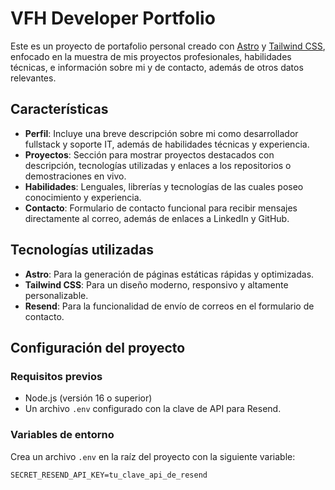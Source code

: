 # VFH Developer Portfolio

Este es un proyecto de portafolio personal creado con [Astro](https://astro.build/) y [Tailwind CSS](https://tailwindcss.com/), enfocado en la muestra de mis proyectos profesionales, habilidades técnicas, e información sobre mi y de contacto, además de otros datos relevantes.

## Características

- **Perfil**: Incluye una breve descripción sobre mi como desarrollador fullstack y soporte IT, además de habilidades técnicas y experiencia.
- **Proyectos**: Sección para mostrar proyectos destacados con descripción, tecnologías utilizadas y enlaces a los repositorios o demostraciones en vivo.
- **Habilidades**: Lenguales, librerías y tecnologías de las cuales poseo conocimiento y experiencia.
- **Contacto**: Formulario de contacto funcional para recibir mensajes directamente al correo, además de enlaces a LinkedIn y GitHub.

## Tecnologías utilizadas

- **Astro**: Para la generación de páginas estáticas rápidas y optimizadas.
- **Tailwind CSS**: Para un diseño moderno, responsivo y altamente personalizable.
- **Resend**: Para la funcionalidad de envío de correos en el formulario de contacto.

## Configuración del proyecto

### Requisitos previos

- Node.js (versión 16 o superior)
- Un archivo `.env` configurado con la clave de API para Resend.

### Variables de entorno

Crea un archivo `.env` en la raíz del proyecto con la siguiente variable:

```env
SECRET_RESEND_API_KEY=tu_clave_api_de_resend
